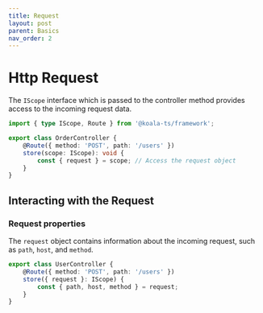 ```yaml
---
title: Request
layout: post
parent: Basics
nav_order: 2
---
```


# Http Request

The `IScope` interface which is passed to the controller method provides access to the incoming request data.

```typescript
import { type IScope, Route } from '@koala-ts/framework';

export class OrderController {
    @Route({ method: 'POST', path: '/users' })
    store(scope: IScope): void {
        const { request } = scope; // Access the request object
    }
}

```

## Interacting with the Request

### Request properties

The `request` object contains information about the incoming request, such as `path`, `host`, and `method`.

```typescript
export class UserController {
    @Route({ method: 'POST', path: '/users' })
    store({ request }: IScope) {
        const { path, host, method } = request;
    }
}
```
